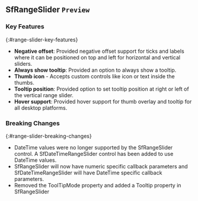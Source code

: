## SfRangeSlider `Preview`

### Key Features
{:#range-slider-key-features}

* **Negative offset**: Provided negative offset support for ticks and labels where it can be positioned on top and left for horizontal and vertical sliders.
* **Always show tooltip**: Provided an option to always show a tooltip.
* **Thumb icon** - Accepts custom controls like icon or text inside the thumbs.
* **Tooltip position**: Provided option to set tooltip position at right or left of the vertical range slider.
* **Hover support**: Provided hover support for thumb overlay and tooltip for all desktop platforms.

### Breaking Changes
{:#range-slider-breaking-changes}

* DateTime values were no longer supported by the SfRangeSlider control. A SfDateTimeRangeSlider control has been added to use DateTime values.
* SfRangeSlider will now have numeric specific callback parameters and SfDateTimeRangeSlider will have DateTime specific callback parameters.
* Removed the ToolTipMode property and added a Tooltip property in SfRangeSlider
